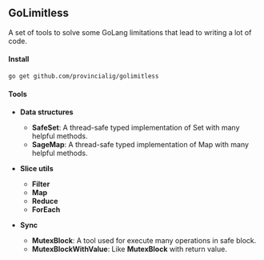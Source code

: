 ## GoLimitless

A set of tools to solve some GoLang limitations that lead to writing a lot of code.

#### Install
```bash
go get github.com/provincialig/golimitless
```

#### Tools

- **Data structures**
  - **SafeSet**: A thread-safe typed implementation of Set with many helpful methods.
  - **SageMap**: A thread-safe typed implementation of Map with many helpful methods.

- **Slice utils**
  - **Filter**
  - **Map**
  - **Reduce**
  - **ForEach**

- **Sync**
  - **MutexBlock**: A tool used for execute many operations in safe block.
  - **MutexBlockWithValue**: Like **MutexBlock** with return value.
